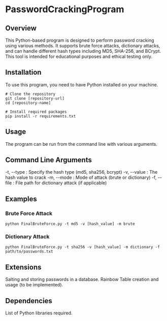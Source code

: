 # PasswordCrackingProgram

## Overview
This Python-based program is designed to perform password cracking using various methods. It supports brute force attacks, dictionary attacks, and can handle different hash types including MD5, SHA-256, and BCrypt. This tool is intended for educational purposes and ethical testing only.

## Installation
To use this program, you need to have Python installed on your machine.
```
# Clone the repository
git clone [repository-url]
cd [repository-name]

# Install required packages
pip install -r requirements.txt
```
## Usage
The program can be run from the command line with various arguments.

## Command Line Arguments
-t, --type : Specify the hash type (md5, sha256, bcrypt)
-v, --value : The hash value to crack
-m, --mode : Mode of attack (brute or dictionary)
-f, --file : File path for dictionary attack (if applicable)

## Examples
### Brute Force Attack
```
python FinalBruteForce.py -t md5 -v [hash_value] -m brute
```

### Dictionary Attack
```
python FinalBruteForce.py -t sha256 -v [hash_value] -m dictionary -f path/to/passwords.txt
```

## Extensions
Salting and storing passwords in a database.
Rainbow Table creation and usage (to be implemented).

## Dependencies
List of Python libraries required.
